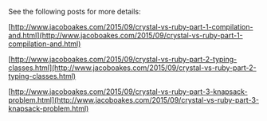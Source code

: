 See the following posts for more details: 

[http://www.jacoboakes.com/2015/09/crystal-vs-ruby-part-1-compilation-and.html](http://www.jacoboakes.com/2015/09/crystal-vs-ruby-part-1-compilation-and.html)

[http://www.jacoboakes.com/2015/09/crystal-vs-ruby-part-2-typing-classes.html](http://www.jacoboakes.com/2015/09/crystal-vs-ruby-part-2-typing-classes.html)

[http://www.jacoboakes.com/2015/09/crystal-vs-ruby-part-3-knapsack-problem.html](http://www.jacoboakes.com/2015/09/crystal-vs-ruby-part-3-knapsack-problem.html)
